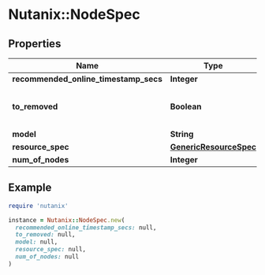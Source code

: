 # Nutanix::NodeSpec

## Properties

| Name | Type | Description | Notes |
| ---- | ---- | ----------- | ----- |
| **recommended_online_timestamp_secs** | **Integer** |  | [optional] |
| **to_removed** | **Boolean** | Indicate if the node is set for removal. | [optional] |
| **model** | **String** |  | [optional] |
| **resource_spec** | [**GenericResourceSpec**](GenericResourceSpec.md) |  | [optional] |
| **num_of_nodes** | **Integer** |  | [optional] |

## Example

```ruby
require 'nutanix'

instance = Nutanix::NodeSpec.new(
  recommended_online_timestamp_secs: null,
  to_removed: null,
  model: null,
  resource_spec: null,
  num_of_nodes: null
)
```

